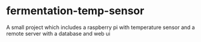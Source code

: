 # fermentation-temp-sensor
A small project which includes a raspberry pi with temperature sensor and a remote server with a database and web ui
